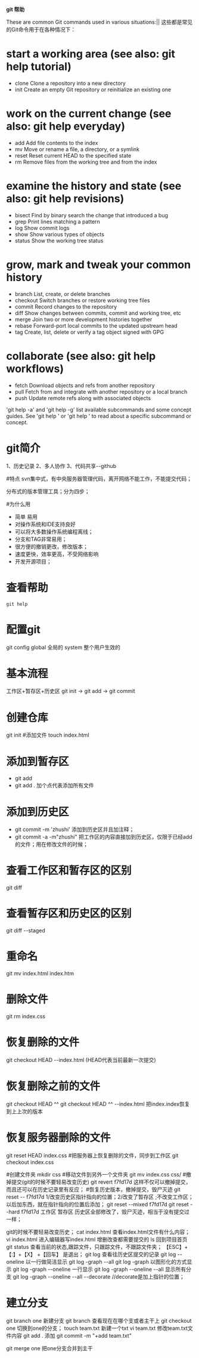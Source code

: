 **git 帮助**

These are common Git commands used in various situations:|| 这些都是常见的Git命令用于在各种情况下：

# start a working area (see also: git help tutorial)
-    clone      Clone a repository into a new directory
-    init       Create an empty Git repository or reinitialize an existing one

# work on the current change (see also: git help everyday)
-    add        Add file contents to the index
-    mv         Move or rename a file, a directory, or a symlink
-    reset      Reset current HEAD to the specified state
-    rm         Remove files from the working tree and from the index

# examine the history and state (see also: git help revisions)
-    bisect     Find by binary search the change that introduced a bug
-    grep       Print lines matching a pattern
-    log        Show commit logs
-    show       Show various types of objects
-    status     Show the working tree status

# grow, mark and tweak your common history
-    branch     List, create, or delete branches
-    checkout   Switch branches or restore working tree files
-    commit     Record changes to the repository
-    diff       Show changes between commits, commit and working tree, etc
-    merge      Join two or more development histories together
-    rebase     Forward-port local commits to the updated upstream head
-    tag        Create, list, delete or verify a tag object signed with GPG

# collaborate (see also: git help workflows)
-    fetch      Download objects and refs from another repository
-    pull       Fetch from and integrate with another repository or a local branch
-    push       Update remote refs along with associated objects

'git help -a' and 'git help -g' list available subcommands and some
concept guides. See 'git help <command>' or 'git help <concept>'
to read about a specific subcommand or concept.


# git简介
1、历史记录
2、多人协作
3、代码共享--github

#特点
svn集中式，有中央服务器管理代码，离开网络不能工作，不能提交代码；

分布式的版本管理工具；分为四步；

#为什么用
- 简单 易用
- 对操作系统和IDE支持良好
- 可以将大多数操作系统编程离线；
- 分支和TAG非常易用；
- 很方便的撤销更改，修改版本；
- 速度更快，效率更高，不受网络影响
- 开发开源项目；

# 查看帮助
    git help
# 配置git
git config
global 全局的
system 整个用户生效的

# 基本流程
工作区+暂存区+历史区
git init -> git add -> git commit

# 创建仓库
git init
#添加文件
touch index.html
# 添加到暂存区
- git add
- git add . 加个点代表添加所有文件
# 添加到历史区
- git commit -m 'zhushi' 添加到历史区并且加注释；
- git commit -a -m"zhushi" 把工作区的内容直接加到历史区，仅限于已经add的文件；用在修改文件的时候；

# 查看工作区和暂存区的区别
git diff

# 查看暂存区和历史区的区别
git diff --staged

# 重命名
git mv index.html index.htm

# 删除文件
git rm index.css
# 恢复删除的文件
git checkout HEAD --index.html (HEAD代表当前最新一次提交)
# 恢复删除之前的文件
git checkout HEAD ^^
git checkout HEAD ^^ --index.html 把index.index恢复到上上次的版本
# 恢复服务器删除的文件
git reset HEAD index.css
#把服务器上恢复删除的文件，同步到工作区
git checkout index.css

#创建文件夹
mkdir css
#移动文件到另外一个文件夹
git mv index.css css/
#撤掉提交(git的时候不要轻易改变历史)
git revert f7fd17d 这样不仅可以撤掉提交，而且还可以在历史记录里有反应；
#恢复历史版本，撤掉提交，毁尸灭迹
git reset -- f7fd17d  1/改变历史区指针指向的位置；2/改变了暂存区 ;不改变工作区；以后加东西，就在指针指向的位置后添加；
git reset --mixed f7fd17d
git reset --hard f7fd17d 工作区 暂存区 历史区全部修改了，毁尸灭迹，相当于没有提交过一样；



git的时候不要轻易改变历史；
cat index.html 查看index.html文件有什么内容；
vi index.html 进入编辑器写index.html
增删改查都需要提交的
ls 回到项目首页
git status  查看当前的状态,跟踪文件，只跟踪文件，不跟踪文件夹；
【ESC】+【:】+【X】 +【回车】  是退出；
git log  查看往历史区提交的记录
git log --oneline  以一行做简洁显示
git log -graph --all
git log -graph     以图形化的方式显示
git log -graph --oneline    一行显示
git log -graph --oneline --all   显示所有分支
git log -graph --oneline --all --decorate //decorate是加上指针的位置；

# 建立分支
git branch one 新建分支
git branch 查看现在在哪个支或者主干上
git checkout one 切换到one的分支；
touch team.txt 新建一个txt
vi team.txt 修改team.txt文件内容
git add . 添加
git commit -m "+add team.txt"

git merge one 把one分支合并到主干










